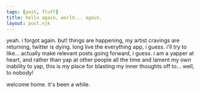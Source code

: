 ```yaml
---
tags: [post, fluff]
title: hello again, world... again.
layout: post.njk
---
```


yeah. i forgot again. but! things are happening, my artist cravings are returning, twitter is dying. long live the everything app, i guess. i'll try to like... actually make relevant posts going forward, i guess. i am a yapper at heart, and rather than yap at other people all the time and lament my own inability to yap, this is my place for blasting my inner thoughts off to... well, to nobody!

welcome home. it's been a while.
